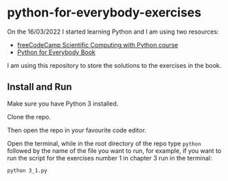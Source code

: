 ﻿# python-for-everybody-exercises
 
On the 16/03/2022 I started learning Python and I am using two resources:
 - [freeCodeCamp Scientific Computing with Python course](https://www.freecodecamp.org/learn/scientific-computing-with-python/)
 - [Python for Everybody Book](http://do1.dr-chuck.com/pythonlearn/EN_us/pythonlearn.pdf)

I am using this repository to store the solutions to the exercises in the book.

## Install and Run

Make sure you have Python 3 installed.

Clone the repo.

Then open the repo in your favourite code editor.

Open the terminal, while in the root directory of the repo type `python` followed by the name of the file you want to run, for example, if you want to run the script for the exercises number 1 in chapter 3 run in the terminal:

``` 
python 3_1.py
```
